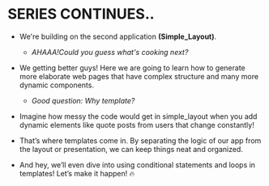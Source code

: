 # **SERIES CONTINUES..**
- We're building on the second application **(Simple_Layout)**.

    - *AHAAA!Could you guess what's cooking next?*

- We getting better guys! Here we are going to learn how to generate more elaborate web pages that have complex structure and many more dynamic components.

    - *Good question: Why template?*

- Imagine how messy the code would get in simple_layout when you add dynamic elements like quote posts from users that change constantly!

- That’s where templates come in. By separating the logic of our app from the layout or presentation, we can keep things neat and organized.

- And hey, we’ll even dive into using conditional statements and loops in templates! Let’s make it happen! 🔥